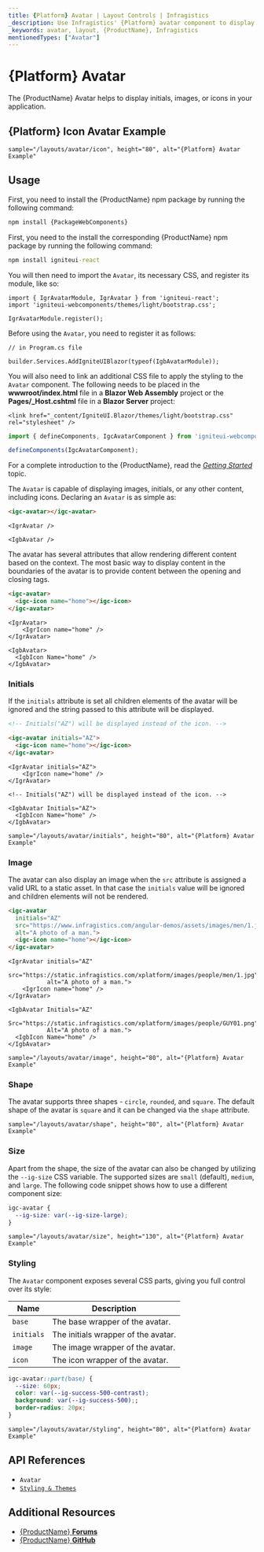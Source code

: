 ```yaml
---
title: {Platform} Avatar | Layout Controls | Infragistics
_description: Use Infragistics' {Platform} avatar component to display an image, icon, or initials.
_keywords: avatar, layout, {ProductName}, Infragistics
mentionedTypes: ["Avatar"]
---
```


# {Platform} Avatar

The {ProductName} Avatar helps to display initials, images, or icons in your application.

## {Platform} Icon Avatar Example

`sample="/layouts/avatar/icon", height="80", alt="{Platform} Avatar Example"`

<div class="divider--half"></div>

## Usage

<!-- WebComponents -->
First, you need to install the {ProductName} npm package by running the following command:

```cmd
npm install {PackageWebComponents}
```
<!-- end: WebComponents -->

<!-- React -->

First, you need to the install the corresponding {ProductName} npm package by running the following command:

```cmd
npm install igniteui-react
```

You will then need to import the `Avatar`, its necessary CSS, and register its module, like so:

```tsx
import { IgrAvatarModule, IgrAvatar } from 'igniteui-react';
import 'igniteui-webcomponents/themes/light/bootstrap.css';

IgrAvatarModule.register();
```

<!-- end: React -->

Before using the `Avatar`, you need to register it as follows:


```razor
// in Program.cs file

builder.Services.AddIgniteUIBlazor(typeof(IgbAvatarModule));
```
<!-- Blazor -->

You will also need to link an additional CSS file to apply the styling to the `Avatar` component. The following needs to be placed in the **wwwroot/index.html** file in a **Blazor Web Assembly** project or the **Pages/_Host.cshtml** file in a **Blazor Server** project:

```razor
<link href="_content/IgniteUI.Blazor/themes/light/bootstrap.css" rel="stylesheet" />
```

<!-- end: Blazor -->

```ts
import { defineComponents, IgcAvatarComponent } from 'igniteui-webcomponents';

defineComponents(IgcAvatarComponent);
```

For a complete introduction to the {ProductName}, read the [*Getting Started*](../general-getting-started.md) topic.

The `Avatar` is capable of displaying images, initials, or any other content, including icons. Declaring an `Avatar` is as simple as:

```html
<igc-avatar></igc-avatar>
```

```tsx
<IgrAvatar />
```

```razor
<IgbAvatar />
```

The avatar has several attributes that allow rendering different content based on the context. The most basic way to display content in the boundaries of the avatar is to provide content between the opening and closing tags.

```html
<igc-avatar>
  <igc-icon name="home"></igc-icon>
</igc-avatar>
```

```tsx
<IgrAvatar>
    <IgrIcon name="home" />
</IgrAvatar>
```

```razor
<IgbAvatar>
  <IgbIcon Name="home" />
</IgbAvatar>
```

### Initials

If the `initials` attribute is set all children elements of the avatar will be ignored and the string passed to this attribute will be displayed.

```html
<!-- Initials("AZ") will be displayed instead of the icon. -->

<igc-avatar initials="AZ">
  <igc-icon name="home"></igc-icon>
</igc-avatar>
```

```tsx
<IgrAvatar initials="AZ">
    <IgrIcon name="home" />
</IgrAvatar>
```

```razor
<!-- Initials("AZ") will be displayed instead of the icon. -->

<IgbAvatar Initials="AZ">
  <IgbIcon Name="home" />
</IgbAvatar>
```

`sample="/layouts/avatar/initials", height="80", alt="{Platform} Avatar Example"`



### Image

The avatar can also display an image when the `src` attribute is assigned a valid URL to a static asset. In that case the `initials` value will be ignored and children elements will not be rendered.

```html
<igc-avatar
  initials="AZ"
  src="https://www.infragistics.com/angular-demos/assets/images/men/1.jpg"
  alt="A photo of a man.">
  <igc-icon name="home"></igc-icon>
</igc-avatar>
```

```tsx
<IgrAvatar initials="AZ"
           src="https://static.infragistics.com/xplatform/images/people/men/1.jpg"
           alt="A photo of a man.">
    <IgrIcon name="home" />
</IgrAvatar>
```


```razor
<IgbAvatar Initials="AZ"
           Src="https://static.infragistics.com/xplatform/images/people/GUY01.png"
           Alt="A photo of a man.">
  <IgbIcon Name="home" />
</IgbAvatar>
```

`sample="/layouts/avatar/image", height="80", alt="{Platform} Avatar Example"`


### Shape

The avatar supports three shapes - `circle`, `rounded`, and `square`. The default shape of the avatar is `square` and it can be changed via the `shape` attribute.

`sample="/layouts/avatar/shape", height="80", alt="{Platform} Avatar Example"`



### Size

Apart from the shape, the size of the avatar can also be changed by utilizing the `--ig-size` CSS variable. The supported sizes are `small` (default), `medium`, and `large`. The following code snippet shows how to use a different component size: 

```css
igc-avatar {
  --ig-size: var(--ig-size-large);
}
```

`sample="/layouts/avatar/size", height="130", alt="{Platform} Avatar Example"`



### Styling

The `Avatar` component exposes several CSS parts, giving you full control over its style:

|Name|Description|
|--|--|
| `base` | The base wrapper of the avatar. |
| `initials` | The initials wrapper of the avatar. |
| `image` | The image wrapper of the avatar. |
| `icon` | The icon wrapper of the avatar. |

```css
igc-avatar::part(base) {
  --size: 60px;
  color: var(--ig-success-500-contrast);
  background: var(--ig-success-500);;
  border-radius: 20px;
}
```

`sample="/layouts/avatar/styling", height="80", alt="{Platform} Avatar Example"`

<div class="divider--half"></div>


## API References

 - `Avatar`
 - [`Styling & Themes`](../themes/overview.md)

## Additional Resources

* [{ProductName} **Forums**]({ForumsLink})
* [{ProductName} **GitHub**]({GithubLink})